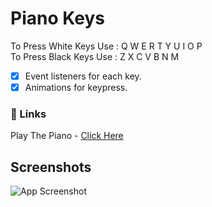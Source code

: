 # Piano Keys
To Press White Keys Use : Q W E R T Y U I O P<br>
To Press Black Keys Use : Z X C V B N M
- [x] Event listeners for each key.
- [x] Animations for keypress.

### 🔗 Links
Play The Piano - [Click Here](https://thilak-07.github.io/Task-1-Piano-Keys/)

## Screenshots
![App Screenshot](https://github.com/Thilak-07/Task-1-Piano-Keys/blob/main/Screenshots/The%20Piano.png)
